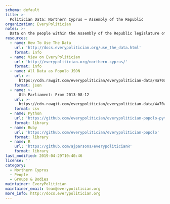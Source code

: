 ```yaml
---
schema: default
title: >-
  Politician Data: Northern Cyprus — Assembly of the Republic
organization: EveryPolitician
notes: >-
  Data on the people within the Assembly of the Republic legislature of Northern Cyprus.
resources:
  - name: How To Use The Data
    url: 'http://docs.everypolitician.org/use_the_data.html'
    format: info
  - name: View on EveryPolitician
    url: 'http://everypolitician.org/northern-cyprus/'
    format: info
  - name: All Data as Popolo JSON
    url: >-
      https://cdn.rawgit.com/everypolitician/everypolitician-data/4a70a113a896fc545ac3f469c167cfc2be3df828/data/Northern_Cyprus/Assembly/ep-popolo-v1.0.json
    format: json
  - name: >-
      8th Parliament: From 2013-08-12
    url: >-
      https://cdn.rawgit.com/everypolitician/everypolitician-data/4a70a113a896fc545ac3f469c167cfc2be3df828/data/Northern_Cyprus/Assembly/term-14.csv
    format: csv
  - name: Python
    url: 'https://github.com/everypolitician/everypolitician-popolo-python'
    format: library
  - name: Ruby
    url: 'https://github.com/everypolitician/everypolitician-popolo'
    format: library
  - name: R
    url: 'https://github.com/ajparsons/everypoliticianR'
    format: library
last_modified: 2019-04-29T10:40:46
license: ''
category:
  - Northern Cyprus
  - People
  - Groups & Bodies
maintainer: EveryPolitician
maintainer_email: team@everypolitician.org
more_info: http://docs.everypolitician.org
---
```

